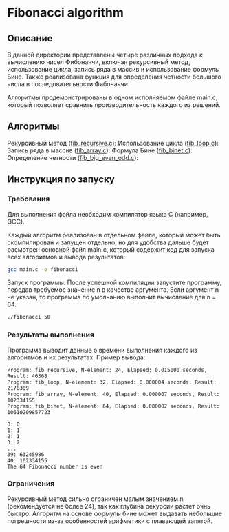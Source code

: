 # Fibonacci algorithm

## Описание

В данной директории представлены четыре различных подхода к вычислению чисел Фибоначчи, включая рекурсивный метод, использование цикла, запись ряда в массив и использование формулы Бине. Также реализована функция для определения четности большого числа в последовательности Фибоначчи.

Алгоритмы продемонстрированы в одном исполняемом файле main.c, который позволяет сравнить производительность каждого из решений.

## Алгоритмы
Рекурсивный метод ([fib_recursive.c](/fib_recursive.c)):
Использование цикла ([fib_loop.c](/fib_loop.c)):
Запись ряда в массив ([fib_array.c](/fib_array.c)):
Формула Бине ([fib_binet.c](/fib_binet.c)):
Определение четности ([fib_big_even_odd.c](/fib_big_even_odd.c)):

## Инструкция по запуску

### Требования
Для выполнения файла необходим компилятор языка C (например, GCC).

Каждый алгоритм реализован в отдельном файле, который может быть скомпилирован и запущен отдельно, но для удобства дальше будет расмотрен основной файл main.c, который содержит код для запуска всех алгоритмов и вывода результатов:

```bash
gcc main.c -o fibonacci
```

Запуск программы:
После успешной компиляции запустите программу, передав требуемое значение n в качестве аргумента.
Если аргумент n не указан, то программа по умолчанию выполнит вычисление для n = 64.
```bash
./fibonacci 50
```

### Результаты выполнения
Программа выводит данные о времени выполнения каждого из алгоритмов и их результатах. Пример вывода:

```
Program: fib_recursive, N-element: 24, Elapsed: 0.015000 seconds, Result: 46368
Program: fib_loop, N-element: 32, Elapsed: 0.000004 seconds, Result: 2178309
Program: fib_array, N-element: 40, Elapsed: 0.000007 seconds, Result: 102334155
Program: fib_binet, N-element: 64, Elapsed: 0.000002 seconds, Result: 10610209857723

0: 0
1: 1
2: 1
3: 2
...
39: 63245986
40: 102334155
The 64 Fibonacci number is even
```

### Ограничения
Рекурсивный метод сильно ограничен малым значением n (рекомендуется не более 24), так как глубина рекурсии растет очнь быстро.
Алгоритм на основе формулы бине может выдавать небольшие погрешности из-за особенностей арифметики с плавающей запятой.
